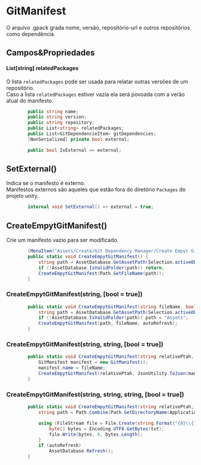 # GitManifest
O arquivo .gpack grada nome, versão, repositório-url e outros repositórios como dependência.
## Campos&Propriedades
#### List[string] relatedPackages
O lista `relatedPackages` pode ser usada para relatar outras versões de um repositório.<br/>
Caso a lista `relatedPackages` estiver vazia ela será povoada com a verão atual do manifesto.
```c#
        public string name;
        public string version;
        public string repository;
        public List<string> relatedPackages;
        public List<GitDependencieItem> gitDependencies;
        [NonSerialized] private bool external;

        public bool IsExternal => external;
```
## SetExternal()
Indica se o manifesto é externo.<br/>
Manifestos externos são aqueles que estão fora do diretório `Packages` do projeto unity.
```c#
        internal void SetExternal() => external = true;
```
## CreateEmpytGitManifest()
Crie um manifesto vazio para ser modificado.
```c#
        [MenuItem("Assets/Create/Git Dependency Manager/Create Empyt GitManifest")]
        public static void CreateEmpytGitManifest() {
            string path = AssetDatabase.GetAssetPath(Selection.activeObject);
            if (!AssetDatabase.IsValidFolder(path)) return;
            CreateEmpytGitManifest(Path.GetFileName(path));
        }
```
### CreateEmpytGitManifest(string, [bool = true])
```c#
        public static void CreateEmpytGitManifest(string fileName, bool autoRefresh = true) {
            string path = AssetDatabase.GetAssetPath(Selection.activeObject);
            if (!AssetDatabase.IsValidFolder(path)) path = "Assets";
            CreateEmpytGitManifest(path, fileName, autoRefresh);
        }
```
### CreateEmpytGitManifest(string, string, [bool = true])
```c#
        public static void CreateEmpytGitManifest(string relativePtah, string fileName, bool autoRefresh = true) {
            GitManifest manifest = new GitManifest();
            manifest.name = fileName;
            CreateEmpytGitManifest(relativePtah, JsonUtility.ToJson(manifest, true), fileName, autoRefresh);
        }
```
### CreateEmpytGitManifest(string, string, string, [bool = true])
```c#
        public static void CreateEmpytGitManifest(string relativePtah, string txt, string fileName, bool autoRefresh = true) {
            string path = Path.Combine(Path.GetDirectoryName(Application.dataPath), relativePtah);

            using (FileStream file = File.Create(string.Format("{0}\\{1}.gpack", path, fileName))) {
                byte[] bytes = Encoding.UTF8.GetBytes(txt);
                file.Write(bytes, 0, bytes.Length);
            }
            if (autoRefresh)
                AssetDatabase.Refresh();
        }
```
